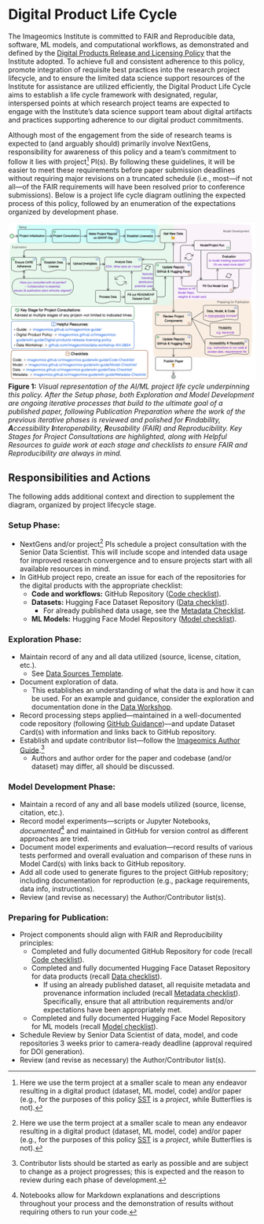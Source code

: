 # Digital Product Life Cycle

The Imageomics Institute is committed to FAIR and Reproducible data, software, ML models, and computational workflows, as demonstrated and defined by the [Digital Products Release and Licensing Policy](Digital-products-release-licensing-policy.md) that the Institute adopted. To achieve full and consistent adherence to this policy, promote integration of requisite best practices into the research project lifecycle, and to ensure the limited data science support resources of the Institute for assistance are utilized efficiently, the Digital Product Life Cycle aims to establish a life cycle framework with designated, regular, interspersed points at which research project teams are expected to engage with the Institute’s data science support team about digital artifacts and practices supporting adherence to our digital product commitments.

Although most of the engagement from the side of research teams is expected to (and arguably should) primarily involve NextGens, responsibility for awareness of this policy and a team’s commitment to follow it lies with project[^1] PI(s). By following these guidelines, it will be easier to meet these requirements before paper submission deadlines without requiring major revisions on a truncated schedule (i.e., most—if not all—of the FAIR requirements will have been resolved prior to conference submissions). Below is a project life cycle diagram outlining the expected process of this policy, followed by an enumeration of the expectations organized by development phase.

![Project Life Cycle diagram from set up through iterative data exploration and model development phases, with the final phase preparing for publication including review that products meet FAIR principles](images/digital-product-lifecycle/project_lifecycle-formal.png)
**Figure 1:** _Visual representation of the AI/ML project life cycle underpinning this policy. After the Setup phase, both Exploration and Model Development are ongoing iterative processes that build to the ultimate goal of a published paper, following Publication Preparation where the work of the previous iterative phases is reviewed and polished for **F**indability, **A**ccessibility **I**nteroperability, **R**eusability (FAIR) and Reproducibility. Key Stages for Project Consultations are highlighted, along with Helpful Resources to guide work at each stage and checklists to ensure FAIR and Reproducibility are always in mind._

## Responsibilities and Actions

The following adds additional context and direction to supplement the diagram, organized by project lifecycle stage.

### Setup Phase:

* NextGens and/or project[^1] PIs schedule a project consultation with the Senior Data Scientist. This will include scope and intended data usage for improved research convergence and to ensure projects start with all available resources in mind.
* In GitHub project repo, create an issue for each of the repositories for the digital products with the appropriate checklist:
  * **Code and workflows:** GitHub Repository ([Code checklist](Code-Checklist.md)).
  * **Datasets:** Hugging Face Dataset Repository ([Data checklist](Data-Checklist.md)).
    * For already published data usage, see the [Metadata Checklist](Metadata-Checklist.md).
  * **ML Models:** Hugging Face Model Repository ([Model checklist](Model-Checklist.md)).

### Exploration Phase:

* Maintain record of any and all data utilized (source, license, citation, etc.).
  * See [Data Sources Template](https://docs.google.com/spreadsheets/d/1r4-_Ytg2bwGMxLpYrk4GVhx61JSOYXANsSFjryNmsDE/edit?usp=drive_link).
* Document exploration of data.
  * This establishes an understanding of what the data is and how it can be used. For an example and guidance, consider the exploration and documentation done in the [Data Workshop](https://github.com/Imageomics/data-workshop-AH-2024).
* Record processing steps applied—maintained in a well-documented code repository (following [GitHub Guidance](GitHub-Repo-Guide.md))—and update Dataset Card(s) with information and links back to GitHub repository.
* Establish and update contributor list—follow the [Imageomics Author Guide](https://docs.google.com/spreadsheets/d/1GwlCukfoQPL8JI2yyWRD3g4uiMTO3tlGNE_qeb_xBCs/edit?usp=sharing).[^2]
  * Authors and author order for the paper and codebase (and/or dataset) may differ, all should be discussed.

### Model Development Phase:

* Maintain a record of any and all base models utilized (source, license, citation, etc.).
* Record model experiments—scripts or Jupyter Notebooks, _documented_[^3] and maintained in GitHub for version control as different approaches are tried.
* Document model experiments and evaluation—record results of various tests performed and overall evaluation and comparison of these runs in Model Card(s) with links back to GitHub repository.
* Add all code used to generate figures to the project GitHub repository; including documentation for reproduction (e.g., package requirements, data info, instructions).
* Review (and revise as necessary) the Author/Contributor list(s).

### Preparing for Publication:

* Project components should align with FAIR and Reproducibility principles:
  * Completed and fully documented GitHub Repository for code (recall [Code checklist](Code-Checklist.md)).
  * Completed and fully documented Hugging Face Dataset Repository for data products (recall [Data checklist](Data-Checklist.md)).
    * If using an already published dataset, all requisite metadata and provenance information included (recall [Metadata checklist](Metadata-Checklist.md)). Specifically, ensure that all attribution requirements and/or expectations have been appropriately met.
  * Completed and fully documented Hugging Face Model Repository for ML models (recall [Model checklist](Model-Checklist.md)).
* Schedule Review by Senior Data Scientist of data, model, and code repositories 3 weeks prior to camera-ready deadline (approval required for DOI generation).
* Review (and revise as necessary) the Author/Contributor list(s).

[^1]:  Here we use the term project at a smaller scale to mean any endeavor resulting in a digital product (dataset, ML model, code) and/or paper (e.g., for the purposes of this policy [SST](https://github.com/Imageomics/SST) is a *project*, while Butterflies is not).

[^2]:  Contributor lists should be started as early as possible and are subject to change as a project progresses; this is expected and the reason to review during each phase of development.

[^3]:  Notebooks allow for Markdown explanations and descriptions throughout your process and the demonstration of results without requiring others to run your code.
